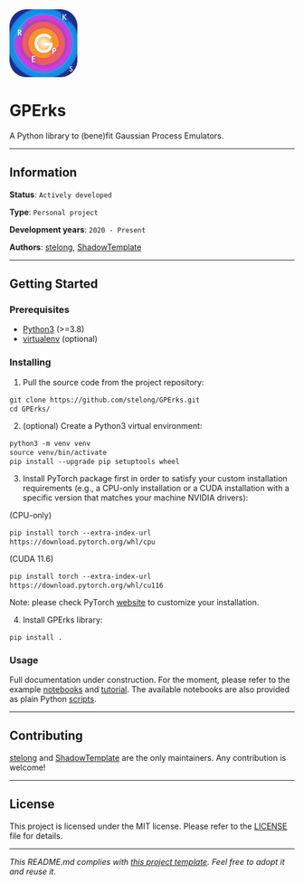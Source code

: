 <img src="notebooks/data/images/GPErks_logo.png" width=120 height=120 />

# GPErks

A Python library to (bene)fit Gaussian Process Emulators.

---
## Information

**Status**: `Actively developed`

**Type**: `Personal project`

**Development years**: `2020 - Present`

**Authors**: [stelong](https://github.com/stelong), [ShadowTemplate](https://github.com/ShadowTemplate)

---
## Getting Started

### Prerequisites

* [Python3](https://www.python.org/) (>=3.8)
* [virtualenv](https://pypi.org/project/virtualenv/) (optional)

### Installing

1. Pull the source code from the project repository:
```
git clone https://github.com/stelong/GPErks.git
cd GPErks/
```
2. (optional) Create a Python3 virtual environment:
```
python3 -m venv venv
source venv/bin/activate
pip install --upgrade pip setuptools wheel
```
3. Install PyTorch package first in order to satisfy your custom installation requirements (e.g., a CPU-only installation or a CUDA installation with a specific version that matches your machine NVIDIA drivers):

(CPU-only)
```
pip install torch --extra-index-url https://download.pytorch.org/whl/cpu
```
(CUDA 11.6)
```
pip install torch --extra-index-url https://download.pytorch.org/whl/cu116
```
Note: please check PyTorch [website](https://pytorch.org/get-started/locally/) to customize your installation.

4. Install GPErks library:
```
pip install .
```

### Usage

Full documentation under construction. For the moment, please refer to the example [notebooks](https://github.com/stelong/GPErks/tree/master/notebooks) and [tutorial](https://youtu.be/e4kYIIrcAHA). The available notebooks are also provided as plain Python [scripts](https://github.com/stelong/GPErks/tree/master/examples).

---
## Contributing

[stelong](https://github.com/stelong) and [ShadowTemplate](https://github.com/ShadowTemplate) are the only maintainers. Any contribution is welcome!

---
## License

This project is licensed under the MIT license.
Please refer to the [LICENSE](LICENSE) file for details.

---
*This README.md complies with [this project template](
https://github.com/ShadowTemplate/project-template). Feel free to adopt it
and reuse it.*